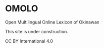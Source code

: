 # OMOLO
Open Multilingual Online Lexicon of Okinawan

This site is under construction.

CC BY International 4.0
